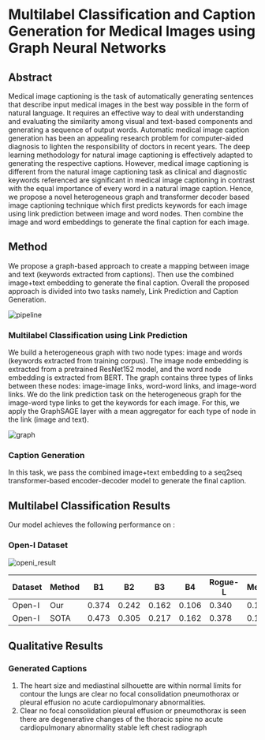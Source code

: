 # Multilabel Classification and Caption Generation for Medical Images using Graph Neural Networks

## Abstract

   Medical image captioning is the task of automatically generating sentences that describe input medical images in the best way possible in the form of natural language. It requires an effective way to deal with understanding and evaluating the similarity among visual and text-based components and generating a sequence of output words. Automatic medical image caption generation has been an appealing research problem for computer-aided diagnosis to lighten the responsibility of doctors in recent years. The deep learning methodology for natural image captioning is effectively adapted to generating the respective captions. However, medical image captioning is different from the natural image captioning task as clinical and diagnostic keywords referenced are significant in medical image captioning in contrast with the equal importance of every word in a natural image caption. 
   Hence, we propose a novel heterogeneous graph and transformer decoder based image captioning technique which first predicts keywords for each image using link prediction between image and word nodes. Then combine the image and word embeddings to generate the final caption for each image.

## Method

We propose a graph-based approach to create a mapping between image and text (keywords extracted from captions). Then use the combined image+text embedding to generate the final caption. Overall the proposed approach is divided into two tasks namely, Link Prediction and Caption Generation.

![pipeline](https://user-images.githubusercontent.com/17990196/208685370-4244e4d5-e6fb-4153-a86d-edeceea8c098.jpg)

### Multilabel Classification using Link Prediction
We build a heterogeneous graph with two node types: image and words (keywords extracted from training corpus). The image node embedding is extracted from a pretrained ResNet152 model, and the word node embedding is extracted from BERT. The graph contains three types of links between these nodes: image-image links, word-word links, and image-word links.
We do the link prediction task on the heterogeneous graph for the image-word type links to get the keywords for each image. For this, we apply the GraphSAGE layer with a mean aggregator for each type of node in the link (image and text).

![graph](https://user-images.githubusercontent.com/17990196/208685288-dad4c1e5-582f-4954-bade-b7d8c0e95cb1.jpg)
   
### Caption Generation
In this task, we pass the combined image+text embedding to a seq2seq transformer-based encoder-decoder model to generate the final caption.

<!-- ## Requirements

To install requirements:

```setup
pip install -r requirements.txt
```
## Training

To train the model(s) in the paper, run this command:

```train
python train.py --input-data <path_to_data> --alpha 10 --beta 20
```

>📋  Describe how to train the models, with example commands on how to train the models in your paper, including the full training procedure and appropriate hyperparameters.

## Evaluation

To evaluate my model on ImageNet, run:

```eval
python eval.py --model-file mymodel.pth --benchmark imagenet
``` -->

## Multilabel Classification Results

Our model achieves the following performance on :
### Open-I Dataset
![openi_result](https://user-images.githubusercontent.com/17990196/208685422-7fbbc476-f375-46c8-84fe-4d6b1e641930.jpeg)

| Dataset         | Method  | B1 | B2 | B3| B4 | Rogue-L | Meteor |  
| ------------------ |---------------- | -------------- | -------------- | -------------- | -------------- | -------------- | -------------- |
| Open-I  | Our  | 0.374 | 0.242 | 0.162 | 0.106 | 0.340 | 0.180 |
| Open-I  | SOTA  | 0.473 | 0.305 | 0.217 | 0.162 | 0.378 | 0.186 |

## Qualitative Results

### Generated Captions
1. The heart size and mediastinal silhouette are within normal limits for contour the lungs are clear no focal consolidation pneumothorax or pleural effusion no acute cardiopulmonary abnormalities.
2. Clear no focal consolidation pleural effusion or pneumothorax is seen there are degenerative changes of the thoracic spine no acute cardiopulmonary abnormality stable left chest radiograph


